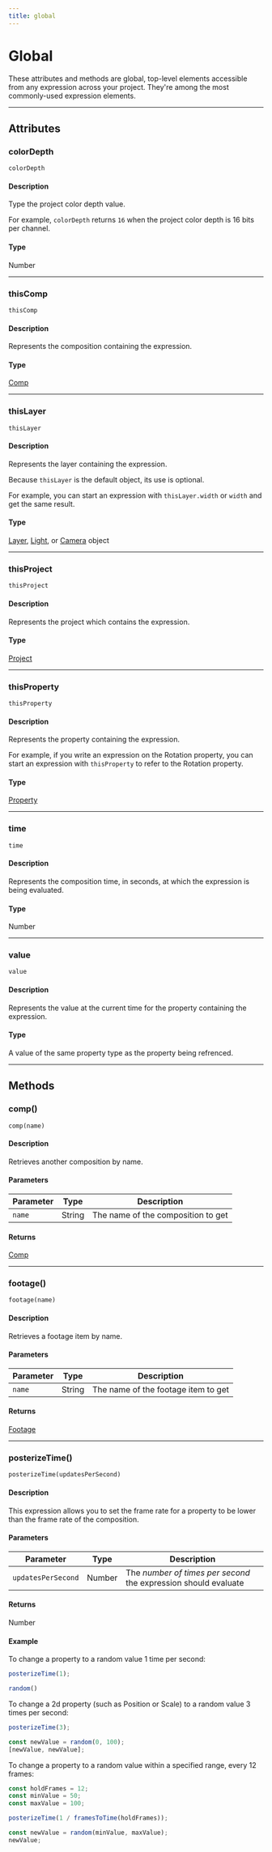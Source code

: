 ```yaml
---
title: global
---
```

# Global

These attributes and methods are global, top-level elements accessible from any expression across your project. They're among the most commonly-used expression elements.

---

## Attributes

### colorDepth

`colorDepth`

#### Description

Type the project color depth value.

For example, `colorDepth` returns `16` when the project color depth is 16 bits per channel.

#### Type

Number

---

### thisComp

`thisComp`

#### Description

Represents the composition containing the expression.

#### Type

[Comp](../../objects/comp)

---

### thisLayer

`thisLayer`

#### Description

Represents the layer containing the expression.

Because `thisLayer` is the default object, its use is optional.

For example, you can start an expression with `thisLayer.width` or `width` and get the same result.

#### Type

[Layer](../../layer/layer), [Light](../../objects/light), or [Camera](../../objects/camera) object

---

### thisProject

`thisProject`

#### Description

Represents the project which contains the expression.

#### Type

[Project](../../objects/project)

---

### thisProperty

`thisProperty`

#### Description

Represents the property containing the expression.

For example, if you write an expression on the Rotation property, you can start an expression with `thisProperty` to refer to the Rotation property.

#### Type

[Property](../../objects/property)

---

### time

`time`

#### Description

Represents the composition time, in seconds, at which the expression is being evaluated.

#### Type

Number

---

### value

`value`

#### Description

Represents the value at the current time for the property containing the expression.

#### Type

A value of the same property type as the property being refrenced.

---

## Methods

### comp()

`comp(name)`

#### Description

Retrieves another composition by name.

#### Parameters

| Parameter | Type | Description |
| --- | --- | --- |
| `name` | String | The name of the composition to get |

#### Returns

[Comp](../../objects/comp)

---

### footage()

`footage(name)`

#### Description

Retrieves a footage item by name.

#### Parameters

| Parameter | Type | Description |
| --- | --- | --- |
| `name` | String | The name of the footage item to get |

#### Returns

[Footage](../../objects/footage)

---

### posterizeTime()

`posterizeTime(updatesPerSecond)`

#### Description

This expression allows you to set the frame rate for a property to be lower than the frame rate of the composition.

#### Parameters

| Parameter | Type | Description |
| --- | --- | --- |
| `updatesPerSecond` | Number | The *number of times per second* the expression should evaluate |

#### Returns

Number

#### Example

To change a property to a random value 1 time per second:

```js
posterizeTime(1);

random()
```

To change a 2d property (such as Position or Scale) to a random value 3 times per second:

```js
posterizeTime(3);

const newValue = random(0, 100);
[newValue, newValue];
```

To change a property to a random value within a specified range, every 12 frames:

```js
const holdFrames = 12;
const minValue = 50;
const maxValue = 100;

posterizeTime(1 / framesToTime(holdFrames));

const newValue = random(minValue, maxValue);
newValue;
```
